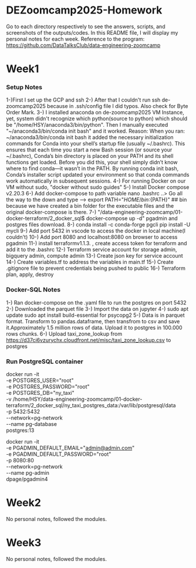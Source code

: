 # DEZoomcamp2025-Homework
Go to each directory respectively to see the answers, scripts, and screenshots of the outputs/codes.
In this README file, I will display my personal notes for each week.
Reference to the program: https://github.com/DataTalksClub/data-engineering-zoomcamp
# Week1
### Setup Notes
1-)First I set up the GCP and ssh
2-) After that I couldn't run ssh de-zoomcamp2025 because in .ssh/config file I did typos. Also check for Byte Order Mark.
3-) I installed anaconda on de-zoomcamp2025 VM Instance, yet, system didn't recognize which python(source to python) which should be "/home/HSY/anaconda3/bin/python".
Then I manually executed "~/anaconda3/bin/conda init bash" and it worked. Reason:
When you ran:
~/anaconda3/bin/conda init bash
it added the necessary initialization commands for Conda into your shell’s startup file (usually ~/.bashrc). 
This ensures that each time you start a new Bash session (or source your ~/.bashrc), Conda’s bin directory is placed on your PATH and its shell functions get loaded.
Before you did this, your shell simply didn’t know where to find conda—it wasn’t in the PATH. 
By running conda init bash, Conda’s installer script updated your environment so that conda commands work automatically in subsequent sessions.
4-) For running Docker on our VM without sudo, "docker without sudo guides"
5-) Install Docker compose v2.20.3
6-) Add docker-compose to path variable nano .bashrc ..> Go all the way to the down and type --> export PATH="${HOME}/bin:${PATH}" ## bin because we have created a bin folder for the executable files and the original docker-compose is there.
7-) "/data-engineering-zoomcamp/01-docker-terraform/2_docker_sql$ docker-compose up -d" pgadmin and postgres files download.
8-) conda install -c conda-forge pgcli
pip install -U mycli
9-) Add port 5432 in vscode to access the docker in local machine(I couldn't)
10-) Add port 8080 and localhost:8080 on browser to access pgadmin
11-) install terraformv1.1.3. , create access token for terraform and add it to the .bashrc
12-) Terraform service account for storage admin, bigquery admin, compute admin
13-) Create json key for service account
14-) Create variables.tf to address the variables in main.tf
15-) Create .gitignore file to prevent credentials being pushed to public
16-) Terraform plan, apply, destroy

### Docker-SQL Notes
1-) Ran docker-compose on the .yaml file to run the postgres on port 5432
2-) Downloaded the parquet file
3-) Import the data on jupyter 
4-) sudo apt update
sudo apt install build-essential for psycopg2
5-) Data is in parquet format. Transform to pandas.dataframe, then transfrom to csv and save it.Approximately 1.5 million rows of data. Upload it to postgres in 100.000 rows chunks.
6-) Upload taxi_zone_lookup from https://d37ci6vzurychx.cloudfront.net/misc/taxi_zone_lookup.csv to postgres

### Run PostgreSQL container
docker run -it \
  -e POSTGRES_USER="root" \
  -e POSTGRES_PASSWORD="root" \
  -e POSTGRES_DB="ny_taxi" \
  -v /home/HSY/data-engineering-zoomcamp/01-docker-terraform/2_docker_sql/ny_taxi_postgres_data:/var/lib/postgresql/data \
  -p 5432:5432 \
  --network=pg-network \
  --name pg-database \
  postgres:13

docker run -it \
  -e PGADMIN_DEFAULT_EMAIL="admin@admin.com" \
  -e PGADMIN_DEFAULT_PASSWORD="root" \
  -p 8080:80 \
  --network=pg-network \
  --name pg-admin \
  dpage/pgadmin4

# Week2
No personal notes, followed the modules.

# Week3
No personal notes, followed the modules.

